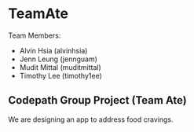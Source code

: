 # TeamAte

Team Members:
- Alvin Hsia (alvinhsia)
- Jenn Leung (jennguam)
- Mudit Mittal (muditmittal)
- Timothy Lee (timothy1ee)

Codepath Group Project (Team Ate)
-----------------------------------
We are designing an app to address food cravings.

